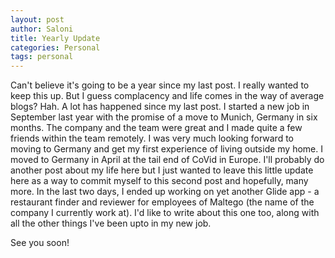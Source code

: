 ```yaml
---
layout: post
author: Saloni
title: Yearly Update
categories: Personal
tags: personal
---
```



Can't believe it's going to be a year since my last post. 
I really wanted to keep this up. But I guess complacency and life comes in the way of average blogs? Hah. A lot has happened since my last post.
I started a new job in September last year with the promise of a move to Munich, Germany in six months. 
The company and the team were great and I made quite a few friends within the team remotely. 
I was very much looking forward to moving to Germany and get my first experience of living outside my home.
I moved to Germany in April at the tail end of CoVid in Europe. I'll probably do another post about my life here but I just wanted to leave this little update here as a way to commit myself to this second post and hopefully, many more. 
In the last two days, I ended up working on yet another Glide app - a restaurant finder and reviewer for employees of Maltego (the name of the company I currently work at).
I'd like to write about this one too, along with all the other things I've been upto in my new job.

See you soon!
